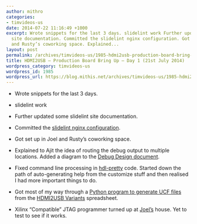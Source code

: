 ```yaml
---
author: mithro
categories:
- timvideos-us
date: 2014-07-22 11:16:49 +1000
excerpt: Wrote snippets for the last 3 days. slidelint work Further updated some slidelint
  site documentation. Committed the slidelint nginx configuration. Got set up in Joel
  and Rusty’s coworking space. Explained...
layout: post
permalink: /archives/timvideos-us/1985-hdmi2usb-production-board-bring-up-day-1-21st-july-2014
title: HDMI2USB – Production Board Bring Up – Day 1 (21st July 2014)
wordpress_category: timvideos-us
wordpress_id: 1985
wordpress_url: https://blog.mithis.net/archives/timvideos-us/1985-hdmi2usb-production-board-bring-up-day-1-21st-july-2014
---
```

- Wrote snippets for the last 3 days.
- slidelint work
- Further updated some slidelint site documentation.
- Committed the [slidelint nginx configuration](https://github.com/enkidulan/slidelint_site/pull/4).

- Got set up in Joel and Rusty’s coworking space.
- Explained to Ajit the idea of routing the debug output to multiple locations. Added a diagram to the [Debug Design document](https://docs.google.com/document/d/19XB1AOZMp5Tr-nKEmX8CSuChd6O11wmKfwKc1nsk4OA/edit).
- Fixed command line processing in [hdl-pretty](https://github.com/mithro/hdl-pretty) code. Started down the path of auto-generating help from the customize stuff and then realised I had more important things to do.
- Got most of my way through a [Python program to generate UCF files](https://github.com/mithro/HDMI2USB/tree/generate-ucf) from the [HDMI2USB Variants](https://docs.google.com/a/mithis.com/spreadsheets/d/10vNcsOAxnuiwc5diespjIepMySxhR0iVZfYxouq4p-E/edit#gid=1936356070) spreadsheet.
- Xilinx “Compatible” JTAG programmer turned up at [Joel’s](http://jms.id.au) house. Yet to test to see if it works.
